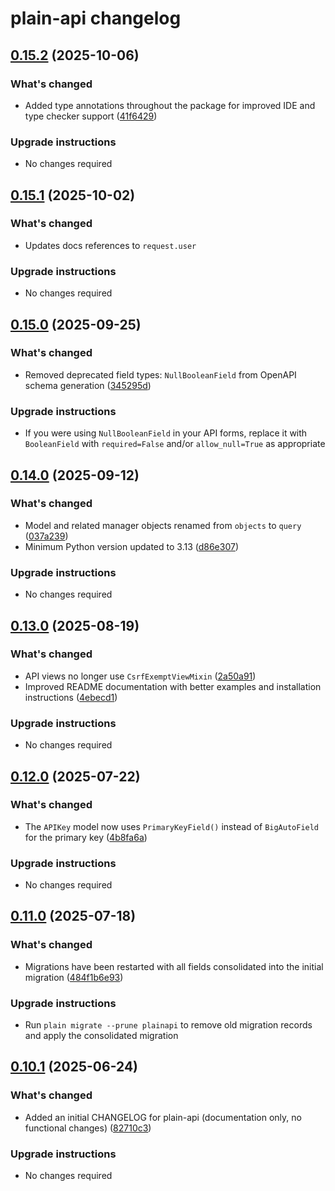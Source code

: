 # plain-api changelog

## [0.15.2](https://github.com/dropseed/plain/releases/plain-api@0.15.2) (2025-10-06)

### What's changed

- Added type annotations throughout the package for improved IDE and type checker support ([41f6429](https://github.com/dropseed/plain/commit/41f6429892))

### Upgrade instructions

- No changes required

## [0.15.1](https://github.com/dropseed/plain/releases/plain-api@0.15.1) (2025-10-02)

### What's changed

- Updates docs references to `request.user`

### Upgrade instructions

- No changes required

## [0.15.0](https://github.com/dropseed/plain/releases/plain-api@0.15.0) (2025-09-25)

### What's changed

- Removed deprecated field types: `NullBooleanField` from OpenAPI schema generation ([345295d](https://github.com/dropseed/plain/commit/345295dc8a))

### Upgrade instructions

- If you were using `NullBooleanField` in your API forms, replace it with `BooleanField` with `required=False` and/or `allow_null=True` as appropriate

## [0.14.0](https://github.com/dropseed/plain/releases/plain-api@0.14.0) (2025-09-12)

### What's changed

- Model and related manager objects renamed from `objects` to `query` ([037a239](https://github.com/dropseed/plain/commit/037a239ef4711c4477a211d63c57ad8414096301))
- Minimum Python version updated to 3.13 ([d86e307](https://github.com/dropseed/plain/commit/d86e307efb0d5e8f5001efccede4d58d0e26bfea))

### Upgrade instructions

- No changes required

## [0.13.0](https://github.com/dropseed/plain/releases/plain-api@0.13.0) (2025-08-19)

### What's changed

- API views no longer use `CsrfExemptViewMixin` ([2a50a91](https://github.com/dropseed/plain/commit/2a50a9154e7fb72ea0dad860954af1f96117143e))
- Improved README documentation with better examples and installation instructions ([4ebecd1](https://github.com/dropseed/plain/commit/4ebecd1856f96afc09a2ad6887224ae94b1a7395))

### Upgrade instructions

- No changes required

## [0.12.0](https://github.com/dropseed/plain/releases/plain-api@0.12.0) (2025-07-22)

### What's changed

- The `APIKey` model now uses `PrimaryKeyField()` instead of `BigAutoField` for the primary key ([4b8fa6a](https://github.com/dropseed/plain/commit/4b8fa6aef126a15e48b5f85e0652adf841eb7b5c))

### Upgrade instructions

- No changes required

## [0.11.0](https://github.com/dropseed/plain/releases/plain-api@0.11.0) (2025-07-18)

### What's changed

- Migrations have been restarted with all fields consolidated into the initial migration ([484f1b6e93](https://github.com/dropseed/plain/commit/484f1b6e93))

### Upgrade instructions

- Run `plain migrate --prune plainapi` to remove old migration records and apply the consolidated migration

## [0.10.1](https://github.com/dropseed/plain/releases/plain-api@0.10.1) (2025-06-24)

### What's changed

- Added an initial CHANGELOG for plain-api (documentation only, no functional changes) ([82710c3](https://github.com/dropseed/plain/commit/82710c3))

### Upgrade instructions

- No changes required
